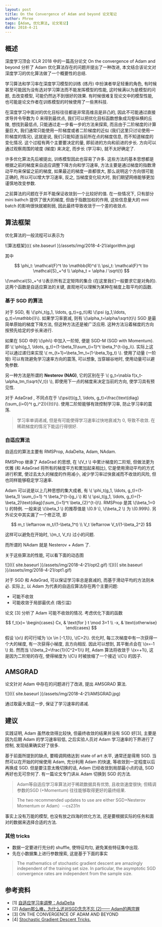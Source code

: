 ```yaml
---
layout: post
title: On the Convergence of Adam and beyond 论文笔记
author: Phree
tags: [Adam, 优化算法, 论文笔记]
date: 2018-4-21
---
```


## 概述
深度学习顶会 ICLR 2018 中的一篇高分论文 On the convergence of Adam and beyond 分析了 Adam 优化算法存在的问题并提出了一种改进, 本文结合该论文对深度学习的优化算法做了一个概要性的总结.

学习算法和学习率在深度学习模型的训练 (炼丹) 中扮演者举足轻重的角色, 有时候甚至可能因为没有选对学习算法而不能发挥模型的性能, 这时候满以为是模型的问题, 去改变模型, 可能仍然达不到很好的效果. 有时候很难复现论文中的模型性能, 也可能是论文作者在训练模型的时候使用了一些黑科技.

在深度学习中面对的优化目标往往都是非常高维且是非凸的, 因此不可能通过直接求导并令导数为 0 来得到最优点, 我们可以把优化目标函数想象成沟壑纵横的丘陵, 想找到最低点, 只能通过走一步看一步的方法来探索, 而且由于二阶梯度的计算量巨大, 我们通常只能使用一阶梯度或者二阶梯度的近似 (我们这里只讨论使用一阶梯度的情况), 这就是说, 我们只能知道当前所在点的梯度信息, 而不知道梯度的变化情况. 这个过程有两个主要要决定的量, 即前进的方向和前进的步长. 方向可以通过观察周围的坡度 (梯度) 来决定, 而步长 (学习率), 就不太好确定了.

许多优化算法先后被提出, 训练模型因此也容易了许多. 这些方法的基本思想都是根据之前的梯度来自适应调整下降方向和学习速率, 方法主要是通过梯度的指数滑动平均来保留之前的梯度, 如果最近的梯度一直都很大, 那么说明这个方向很可能正确的, 所以可以增大学习速率, 反之, 当梯度变化较大时, 我们期望网络能够更加谨慎地改变参数.

之前算法的问题在于并不能保证收敛到一个比较好的值. 在一些情况下, 只有部分 mini bathch 提供了很大的梯度, 但由于指数加权的作用, 这些信息量大的 mni batch 的影响很快就被削弱, 因此最终导致收敛于一个差的收敛点.

## 算法框架
优化算法的一般流程可以表示为

![算法框架]({{ site.baseurl }}/assets/img/2018-4-21/algorithm.jpg)

其中

$$
\phi_t: \mathcal{F}^t \to \mathbb{R}^d \\ 
\psi_t: \mathcal{F}^t \to \mathcal{S}_+^d \\
\alpha_t = \alpha / \sqrt{t}
$$

\\(\mathcal{S}_+^d \\)表示所有正定矩阵的集合 (在这里我们一般要求它是对角的). 这两个函数是自适应算法的关键, 直观地可以理解为某种在梯度上取平均的函数.

### 基于 SGD 的算法
对于 SGD, 有 \\(\phi_t(g_1, \ldots, g_t)=g_t\\)和 \\(\psi (g_1,\ldots, g_t)=\mathbb{I}\\). 如果学习率衰减, 则有 \\(\alpha_t=\alpha/\sqrt{t}\\)
SGD 是最简单原始的梯度下降方法, 但这种方法还是被广泛应用. 这种方法沿着梯度的方向按预先给定的步长来进行.

如果在 SGD 中的 \\(\phi\\) 中加入一阶矩, 便是 SGD-M (SGD with Momentum). 即 \\( \phi(g_1, \ldots, g_t)=(1-\beta_1)\sum_{i=1}^t \beta_1^{t-i}g_i\\). 实际上这可以通过递归来实现 \\( m_{t+1}=\beta_1m_t+(1-\beta_1)g_t) \\). 使用了动量 (一阶矩) 可以有效避免学习速率方向的震荡, 可以想象, 当穿越谷地时, 使用动量可以避免参数.

另一种方法是所谓的 **Nesterov (NAG)**, 它的区别在于 \\( g_t=\nabla f(x_t-\alpha_tm_t\sqrt{V_t}) \\), 即使用下一点的梯度来决定当前的方向, 使学习具有预见性.

对于 AdaGrad , 不同点在于 \\(\psi(t)(g_1, \ldots, g_t)=\frac{\text{diag}(\sum_{i=0}^t g_i^2)}{\{t}}\\). 使用二阶矩能够有效控制学习率, 防止学习率的震荡.

> 学习率单调递减, 但是有可能使得学习速率过快地衰减为 0, 导致不收敛. 
> 在稀疏梯度的情况下能运行得很好.

### 自适应算法
自适应的算法主要有 RMSProp, AdaDelta, Adam, NAdam.

RMSProp 继承了 AdaGrad 的思想, 在 \\(V_t \\) 中累计梯度的二阶矩, 但做法更为优雅 (和 AdaGrad 将所有的梯度平方和累加起来相比), 它是使用滑动平均的方式进行积累, 使过去太久的梯度的作用减小, 减少学习率过快衰减而不收敛的风险, 但也同样能够稳定学习速率.

Adam 可以说是以上几种思想的集大成者, 有 \\( \phi_t(g_1, \ldots, g_t)=(1-\beta_1) \sum_{i=1} ^t \beta_1^{t-i}g_i \\) 和 \\( \psi_t(g_1, \ldots, g_t)=(1-\beta_2)\text{diag}(\sum_{i=1}^t \beta_{2}^{t-i}\\). RMSProp 是其 \\(\beta_1=0 \\) 的特例. 一般来说 \\(\beta_1 \\) 的推荐值是 \\(0.9 \\), \\(\beta_2 \\) 为 \\(0.999\\). 另外论文中其实漏了一个修正项, 即

$$
m_t \leftarrow m_t/(1-\beta_1^t) \\
V_t \leftarrow V_t/(1-\beta_2^2) 
$$

这样可以避免在开始时, \\(m_t, V_t\\) 过小的问题.

而所谓的 NAdam 就是 Nesterov + Adam 了.

关于这些算法的性能, 可以看下面的动态图

![]({{ site.baseurl }}/assets/img/2018-4-21/opt2.gif)
![]({{ site.baseurl }}/assets/img/2018-4-21/opt1.gif)


对于 SGD 和 AdaGrad, 可以保证学习率总是衰减的, 而基于滑动平均的方法则未必. 实际上, 以 Adam 为代表的自适应算法存在两个主要问题: 
- 可能不收敛
- 可能收敛于局部最优点 (吸引盆)

论文 [3] 分析了 Adam 可能不收敛的情况. 考虑优化下面的函数

$$
f_t(x)= \begin{cases}
    Cx, & \text{for } t \mod 3=1 \\
    -x, & \text{otherwise}
    \end{cases}
$$

假设 \\(x\\) 的可行域为 \\(x \in [-1,1]\\), \\(C>2\\). 优化时, 每三次梯度中有一次获得一个大的梯度, 有一次获得小梯度, 且方向相反. 因此可以想到, 其平衡点会在 \\(x=-1 \\) 处. 然而当 \\(\beta_2=\frac{1}{C^2+1}\\) 时, Adam 算法将收敛于 \\(x=+1\\), 这是因为二阶矩的存在, 使得梯度为 \\(C\\) 时被放缩了一个接近 \\(C\\) 的因子.

## AMSGRAD
论文针对 Adam 中存在的问题进行了改进, 提出 AMSGRAD 算法.

![]({{ site.baseurl }}/assets/img/2018-4-21/AMSGRAD.jpg)

通过取最大值这一步, 保证了学习速率的递减.

## 建议
实践证明, Adam 虽然收敛得比较快, 但最终收敛的结果并没有 SGD 好[3], 主要是因为后期 Adam 的学习速率较低, 之后实验人员对 Adam 学习速率的下界进行了控制, 发现结果确实好了很多.

基于前面所提到的缺点, 要精调网络达到 state of art 水平, 通常还是得用 SGD. 当然可以在开始的时候使用 Adam, 充分利用 Adam 的快速, 等收敛到一定程度以后再换成 SGD. 但是要注意太晚切换的话, Adam 已经收敛到局部最小点的话, SGD 再好也无可奈何了. 有一篇论文专门讲从 Adam 切换到 SGD 的方法.

> Adam等自适应学习率算法对于稀疏数据具有优势, 且收敛速度很快; 但精调参数的SGD (+Momentum) 往往能够取得更好的最终结果.

> The two recommended updates to use are either SGD+Nesterov Momentum or Adam）--cs231n

事实上没有万能的模型, 也没有放之四海的优化方法, 还是要根据实际的任务和面对的数据来选择合适的方法.

### 其他 tricks
- 数据一定要进行充分的 shuffle, 使特征均匀, 避免某些特征集中出现.
- 先在小数据集上进行参数搜索, 这是基于下面的事实
> The mathematics of stochastic gradient descent are amazingly independent of the training set size. In particular, the asymptotic SGD convergence rates are independent from the sample size. 

## 参考资料
- [1] [自适应学习率调整：AdaDelta](https://www.cnblogs.com/neopenx/p/4768388.html)
- [2] [Adam那么棒，为什么还对SGD念念不忘 (2)—— Adam的两宗罪](https://zhuanlan.zhihu.com/p/32262540)
- [3] ON THE CONVERGENCE OF ADAM AND BEYOND
- [4] [Stochastic Gradient Descent Tricks.](https://link.zhihu.com/?target=https%3A//www.microsoft.com/en-us/research/wp-content/uploads/2012/01/tricks-2012.pdf)

